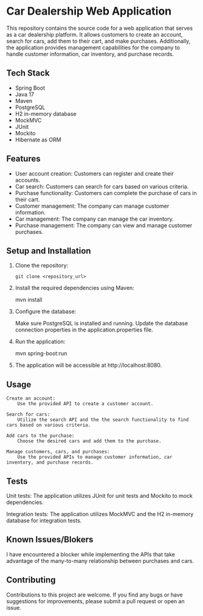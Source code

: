 # Car Dealership Web Application

This repository contains the source code for a web application that serves as a car dealership platform. It allows customers to create an account, search for cars, add them to their cart, and make purchases. Additionally, the application provides management capabilities for the company to handle customer information, car inventory, and purchase records.

## Tech Stack

- Spring Boot
- Java 17
- Maven
- PostgreSQL
- H2 in-memory database
- MockMVC 
- JUnit 
- Mockito 
- Hibernate as ORM 

## Features

- User account creation: Customers can register and create their accounts.
- Car search: Customers can search for cars based on various criteria.
- Purchase functionality: Customers can complete the purchase of cars in their cart.
- Customer management: The company can manage customer information.
- Car management: The company can manage the car inventory.
- Purchase management: The company can view and manage customer purchases.

## Setup and Installation

1. Clone the repository:

   ```shell
   git clone <repository_url>
   
2. Install the required dependencies using Maven:


   mvn install
   
3. Configure the database:

    Make sure PostgreSQL is installed and running.
    Update the database connection properties in the application.properties file.

4. Run the application:


   mvn spring-boot:run
   
5. The application will be accessible at http://localhost:8080.

## Usage

    Create an account:
        Use the provided API to create a customer account.

    Search for cars:
        Utilize the search API and the the search functionality to find cars based on various criteria.

    Add cars to the purchase:
        Choose the desired cars and add them to the purchase.

    Manage customers, cars, and purchases:
        Use the provided APIs to manage customer information, car inventory, and purchase records.
        
 ## Tests  
 
 Unit tests: The application utilizes JUnit for unit tests and Mockito to mock dependencies.
 
 Integration tests: The application utilizes MockMVC and the H2 in-memory database for integration tests.
 
 ## Known Issues/Blokers
 
 I have encountered a blocker while implementing the APIs that take advantage of the many-to-many relationship between purchases and cars.
 
 ## Contributing
 
 Contributions to this project are welcome. If you find any bugs or have suggestions for improvements, please submit a pull request or open an issue.
   
   
